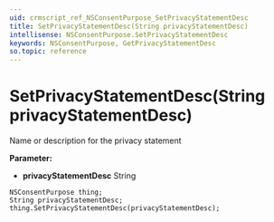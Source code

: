 ```yaml
---
uid: crmscript_ref_NSConsentPurpose_SetPrivacyStatementDesc
title: SetPrivacyStatementDesc(String privacyStatementDesc)
intellisense: NSConsentPurpose.SetPrivacyStatementDesc
keywords: NSConsentPurpose, GetPrivacyStatementDesc
so.topic: reference
---
```


# SetPrivacyStatementDesc(String privacyStatementDesc)

Name or description for the privacy statement

**Parameter:** 
* **privacyStatementDesc** String

```crmscript
NSConsentPurpose thing;
String privacyStatementDesc;
thing.SetPrivacyStatementDesc(privacyStatementDesc);
```

